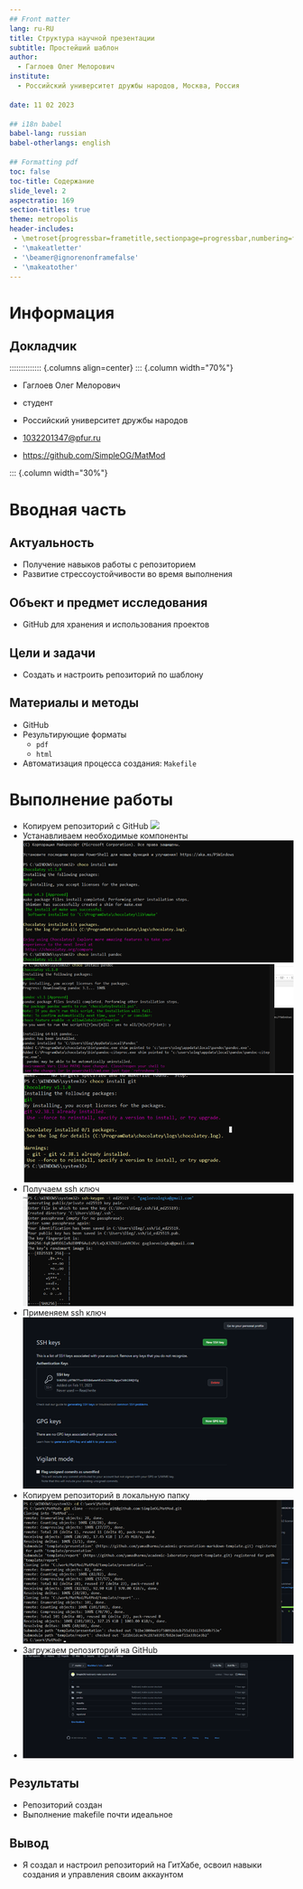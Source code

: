 ```yaml
---
## Front matter
lang: ru-RU
title: Структура научной презентации
subtitle: Простейший шаблон
author:
  - Гаглоев Олег Мелорович
institute:
  - Российский университет дружбы народов, Москва, Россия
  
date: 11 02 2023

## i18n babel
babel-lang: russian
babel-otherlangs: english

## Formatting pdf
toc: false
toc-title: Содержание
slide_level: 2
aspectratio: 169
section-titles: true
theme: metropolis
header-includes:
 - \metroset{progressbar=frametitle,sectionpage=progressbar,numbering=fraction}
 - '\makeatletter'
 - '\beamer@ignorenonframefalse'
 - '\makeatother'
---
```


# Информация

## Докладчик

:::::::::::::: {.columns align=center}
::: {.column width="70%"}

  * Гаглоев Олег Мелорович
  * студент
 
  * Российский университет дружбы народов
  * 1032201347@pfur.ru
  * https://github.com/SimpleOG/MatMod

::: {.column width="30%"}


# Вводная часть

## Актуальность

- Получение навыков работы с репозиторием
- Развитие стрессоустойчивости во время выполнения 

## Объект и предмет исследования

- GitHub для хранения и использования проектов


## Цели и задачи

- Создать и настроить репозиторий по шаблону

## Материалы и методы

- GitHub
- Результирующие форматы
	- `pdf`
	- `html`
- Автоматизация процесса создания: `Makefile`

# Выполнение работы
- Копируем репозиторий с GitHub
![](../image/2.png)
- Устанавливаем необходимые компоненты
![](image/3.png)
![](image/4.png)
![](image/5.png)
- Получаем ssh ключ
![](image/6.png)
- Применяем ssh ключ
 ![](image/8.png)
- Копируем репозиторий в локальную папку
  ![](image/9.png)
- Загружаем репозиторий на GitHub
- ![](image/17.png)
## Результаты

- Репозиторий создан
- Выполнение makefile почти идеальное

## Вывод
- Я создал и настроил репозиторий на ГитХабе, освоил навыки создания и управления своим аккаунтом


